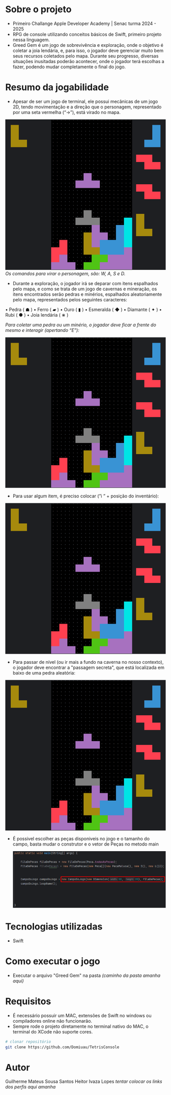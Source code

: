 # Sobre o projeto

- Primeiro Challange Apple Developer Academy | Senac turma 2024 - 2025
- RPG de console utilizando conceitos básicos de Swift, primeiro projeto nessa linguagem.
- Greed Gem é um jogo de sobrevivência e exploração, onde o objetivo é coletar a joia lendária, e, para isso, o jogador deve gerenciar muito bem seus recursos coletados pelo mapa. Durante seu progresso, diversas situações inusitadas poderão acontecer, onde o jogador terá escolhas a fazer, podendo mudar completamente o final do jogo.

# Resumo da jogabilidade

- Apesar de ser um jogo de terminal, ele possui mecânicas de um jogo 2D, tendo movimentação e a direção que o personagem, representado por uma seta vermelha (“→”), está virado no mapa.

![Imagem do jogo](https://github.com/Domiuau/TetrisConsole/blob/master/Assets/tetrisTSPIN.png)
*Os comandos para virar o personagem, são: W, A, S e D.*

- Durante a exploração, o jogador irá se deparar com itens espalhados pelo mapa, e como se trata de um jogo de cavernas e mineração, os itens encontrados serão pedras e minérios, espalhados aleatoriamente pelo mapa, representados pelos seguintes caracteres:

• Pedra ( ☗ )
• Ferro ( ▰ )
• Ouro ( ▮ )
• Esmeralda ( ◆ )
• Diamante ( ✦ )
• Rubi ( ● )
• Joia lendária ( ⋇ )

*Para coletar uma pedra ou um minério, o jogador deve ficar a frente do mesmo e interagir (apertando “E”):*

![Imagem do jogo](https://github.com/Domiuau/TetrisConsole/blob/master/Assets/tetrisTSPIN.png)

- Para usar algum item, é preciso colocar (”i ” + posição do inventário):

![Imagem do jogo](https://github.com/Domiuau/TetrisConsole/blob/master/Assets/tetrisTSPIN.png)

- Para passar de nível (ou ir mais a fundo na caverna no nosso contexto), o jogador deve encontrar a "passagem secreta", que está localizada em baixo de uma pedra aleatória:

![Imagem do jogo](https://github.com/Domiuau/TetrisConsole/blob/master/Assets/tetrisTSPIN.png)



- É possivel escolher as peças disponiveis no jogo e o tamanho do campo, basta mudar o construtor e o vetor de Peças no metodo main
  
  ![Main](https://github.com/Domiuau/TetrisConsole/blob/master/Assets/Main.png)
  

# Tecnologias utilizadas
- Swift

# Como executar o jogo

- Executar o arquivo "Greed Gem" na pasta *(caminho da pasta amanha aqui)*

# Requisitos

- É necessário possuir um MAC, extensões de Swift no windows ou compiladores online não funcionarão.
- Sempre rode o projeto diretamente no terminal nativo do MAC, o terminal do XCode não suporte cores.
  
```bash
# clonar repositório
git clone https://github.com/Domiuau/TetrisConsole
```

# Autor

Guilherme Mateus Sousa Santos
Heitor Ivaza Lopes 
*tentar colocar os links dos perfis aqui amanha*
